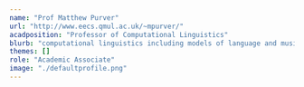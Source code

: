 ```yaml
---
name: "Prof Matthew Purver"
url: "http://www.eecs.qmul.ac.uk/~mpurver/"
acadposition: "Professor of Computational Linguistics"
blurb: "computational linguistics including models of language and music"
themes: []
role: "Academic Associate"
image: "./defaultprofile.png"
---
```

